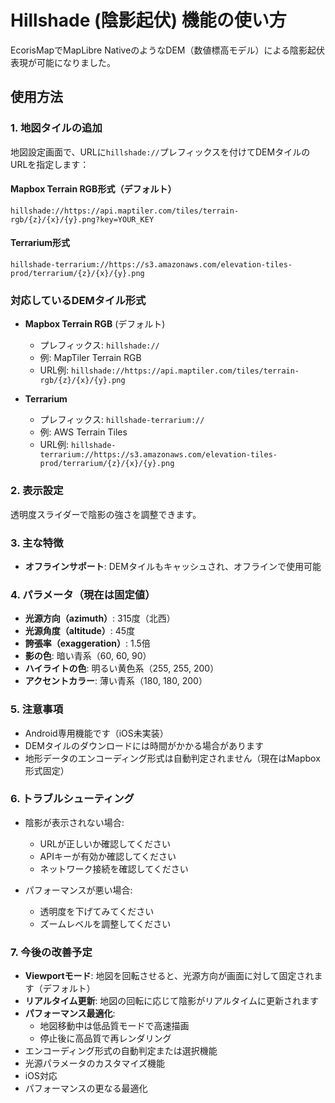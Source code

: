 # Hillshade (陰影起伏) 機能の使い方

EcorisMapでMapLibre NativeのようなDEM（数値標高モデル）による陰影起伏表現が可能になりました。

## 使用方法

### 1. 地図タイルの追加

地図設定画面で、URLに`hillshade://`プレフィックスを付けてDEMタイルのURLを指定します：

#### Mapbox Terrain RGB形式（デフォルト）
```
hillshade://https://api.maptiler.com/tiles/terrain-rgb/{z}/{x}/{y}.png?key=YOUR_KEY
```

#### Terrarium形式
```
hillshade-terrarium://https://s3.amazonaws.com/elevation-tiles-prod/terrarium/{z}/{x}/{y}.png
```

### 対応しているDEMタイル形式

- **Mapbox Terrain RGB** (デフォルト)
  - プレフィックス: `hillshade://`
  - 例: MapTiler Terrain RGB
  - URL例: `hillshade://https://api.maptiler.com/tiles/terrain-rgb/{z}/{x}/{y}.png`
  
- **Terrarium**
  - プレフィックス: `hillshade-terrarium://`
  - 例: AWS Terrain Tiles
  - URL例: `hillshade-terrarium://https://s3.amazonaws.com/elevation-tiles-prod/terrarium/{z}/{x}/{y}.png`

### 2. 表示設定

透明度スライダーで陰影の強さを調整できます。

### 3. 主な特徴


- **オフラインサポート**: DEMタイルもキャッシュされ、オフラインで使用可能

### 4. パラメータ（現在は固定値）

- **光源方向（azimuth）**: 315度（北西）
- **光源角度（altitude）**: 45度
- **誇張率（exaggeration）**: 1.5倍
- **影の色**: 暗い青系（60, 60, 90）
- **ハイライトの色**: 明るい黄色系（255, 255, 200）
- **アクセントカラー**: 薄い青系（180, 180, 200）

### 5. 注意事項

- Android専用機能です（iOS未実装）
- DEMタイルのダウンロードには時間がかかる場合があります
- 地形データのエンコーディング形式は自動判定されません（現在はMapbox形式固定）

### 6. トラブルシューティング

- 陰影が表示されない場合:
  - URLが正しいか確認してください
  - APIキーが有効か確認してください
  - ネットワーク接続を確認してください
  
- パフォーマンスが悪い場合:
  - 透明度を下げてみてください
  - ズームレベルを調整してください

### 7. 今後の改善予定
- **Viewportモード**: 地図を回転させると、光源方向が画面に対して固定されます（デフォルト）
- **リアルタイム更新**: 地図の回転に応じて陰影がリアルタイムに更新されます
- **パフォーマンス最適化**: 
  - 地図移動中は低品質モードで高速描画
  - 停止後に高品質で再レンダリング
- エンコーディング形式の自動判定または選択機能
- 光源パラメータのカスタマイズ機能
- iOS対応
- パフォーマンスの更なる最適化